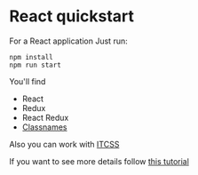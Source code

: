 # React quickstart
For a React application
Just run:
```console
npm install
npm run start
```

You'll find
- React
- Redux
- React Redux
- [Classnames](https://github.com/JedWatson/classnames)

Also you can work with [ITCSS](https://github.com/ahmadajmi/awesome-itcss)

If you want to see more details follow [this tutorial](https://gist.github.com/paulrrdiaz/f5dcbdb6bd8f997a21f2961ddddb6a68)